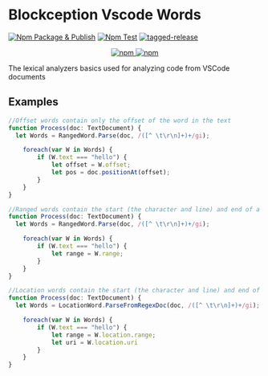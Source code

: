 # Blockception Vscode Words

[![Npm Package & Publish](https://github.com/Blockception/BC-VSCode-Words/actions/workflows/npm-publish.yml/badge.svg)](https://github.com/Blockception/BC-VSCode-Words/actions/workflows/npm-publish.yml)
[![Npm Test](https://github.com/Blockception/BC-VSCode-Words/actions/workflows/npm-test.yml/badge.svg)](https://github.com/Blockception/BC-VSCode-Words/actions/workflows/npm-test.yml)
[![tagged-release](https://github.com/Blockception/BC-VSCode-Words/actions/workflows/tagged-release.yml/badge.svg)](https://github.com/Blockception/BC-VSCode-Words/actions/workflows/tagged-release.yml)
<p align="center">
  <a href="https://www.npmjs.com/package/bc-vscode-words">
  	<img alt="npm" src="https://img.shields.io/npm/v/bc-vscode-words">
		<img alt="npm" src="https://img.shields.io/npm/dt/bc-vscode-words">
  </a>
</p>

The lexical analyzers basics used for analyzing code from VSCode documents

## Examples

```ts
//Offset words contain only the offset of the word in the text
function Process(doc: TextDocument) {
  let Words = RangedWord.Parse(doc, /([^ \t\r\n]+)+/gi);

	foreach(var W in Words) {
		if (W.text === "hello") {
			let offset = W.offset;
			let pos = doc.positionAt(offset);
		}
	}
}
```

```ts
//Ranged words contain the start (the character and line) and end of a word
function Process(doc: TextDocument) {
  let Words = RangedWord.Parse(doc, /([^ \t\r\n]+)+/gi);

	foreach(var W in Words) {
		if (W.text === "hello") {
			let range = W.range;
		}
	}
}
```

```ts
//Location words contain the start (the character and line) and end of a word and the uri
function Process(doc: TextDocument) {
  let Words = LocationWord.ParseFromRegexDoc(doc, /([^ \t\r\n]+)+/gi);

	foreach(var W in Words) {
		if (W.text === "hello") {
			let range = W.location.range;
			let uri = W.location.uri
		}
	}
}
```
